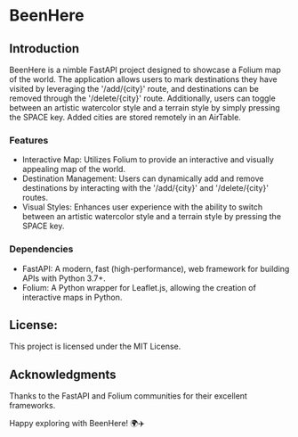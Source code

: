 # BeenHere

## Introduction
BeenHere is a nimble FastAPI project designed to showcase a Folium map of the world. The application allows users to mark destinations they have visited by leveraging the '/add/{city}' route, and destinations can be removed through the '/delete/{city}' route. Additionally, users can toggle between an artistic watercolor style and a terrain style by simply pressing the SPACE key. Added cities are stored remotely in an AirTable.

### Features
- Interactive Map: Utilizes Folium to provide an interactive and visually appealing map of the world.
- Destination Management: Users can dynamically add and remove destinations by interacting with the '/add/{city}' and '/delete/{city}' routes.
- Visual Styles: Enhances user experience with the ability to switch between an artistic watercolor style and a terrain style by pressing the SPACE key.

### Dependencies
- FastAPI: A modern, fast (high-performance), web framework for building APIs with Python 3.7+.
- Folium: A Python wrapper for Leaflet.js, allowing the creation of interactive maps in Python.

## License:
This project is licensed under the MIT License.

## Acknowledgments
Thanks to the FastAPI and Folium communities for their excellent frameworks.

Happy exploring with BeenHere! 🌍✈️
